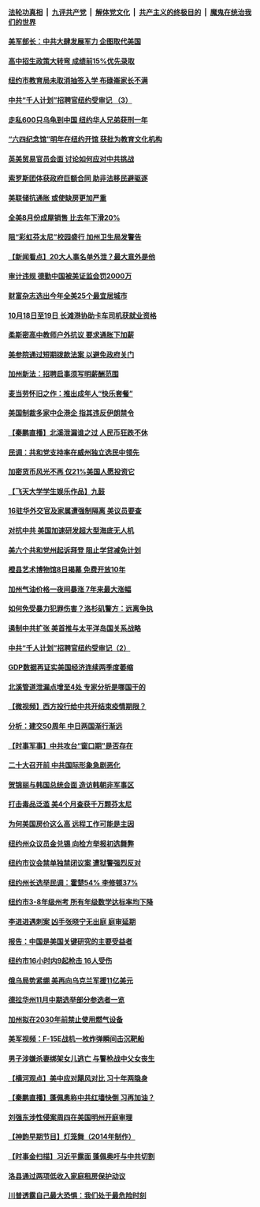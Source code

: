 ####  [法轮功真相](../../../../basic/blob/master/README.md?t=09301731) &nbsp;|&nbsp; [九评共产党](../../../../9ping.md/blob/master/README.md?t=09301731) &nbsp;|&nbsp; [解体党文化](../../../../jtdwh.md/blob/master/README.md?t=09301731)  &nbsp;|&nbsp; [共产主义的终极目的](../../../../gczydzjmd.md/blob/master/README.md?t=09301731) &nbsp;|&nbsp; [魔鬼在统治我们的世界](../../../../mgztzwmdsj.md/blob/master/README.md?t=09301731) 

#### [美军部长：中共大肆发展军力 企图取代美国](../pages/nsc412/n13836032.md?t=09301731) 

#### [高中招生政策大转弯 成绩前15%优先录取](../pages/nsc412/n13835928.md?t=09301731) 

#### [纽约市教育局未取消抽签入学 布碌崙家长不满](../pages/nsc412/n13835944.md?t=09301731) 

#### [中共“千人计划”招聘官纽约受审记 （3）](../pages/nsc412/n13835934.md?t=09301731) 

#### [走私600只乌龟到中国 纽约华人兄弟获刑一年](../pages/nsc412/n13835917.md?t=09301731) 

#### [“六四纪念馆”明年在纽约开馆 获批为教育文化机构](../pages/nsc412/n13835932.md?t=09301731) 

#### [英美贸易官员会面 讨论如何应对中共挑战](../pages/nsc412/n13835855.md?t=09301731) 

#### [索罗斯团体获政府巨额合同 助非法移民避驱逐](../pages/nsc412/n13835735.md?t=09301731) 

#### [美联储抗通胀 或使缺房更加严重](../pages/nsc412/n13835866.md?t=09301731) 

#### [全美8月份成屋销售 比去年下滑20%](../pages/nsc412/n13835835.md?t=09301731) 

#### [阻“彩虹芬太尼”校园盛行 加州卫生局发警告](../pages/nsc412/n13835825.md?t=09301731) 

#### [【新闻看点】20大人事名单外泄？最大意外是他](../pages/nsc412/n13835496.md?t=09301731) 

#### [审计违规 德勤中国被美证监会罚2000万](../pages/nsc412/n13835766.md?t=09301731) 

#### [财富杂志选出今年全美25个最宜居城市](../pages/nsc412/n13835796.md?t=09301731) 

#### [10月18日至19日 长滩港协助卡车司机获就业资格](../pages/nsc412/n13835776.md?t=09301731) 

#### [柔斯密高中教师户外抗议 要求通胀下加薪](../pages/nsc412/n13835749.md?t=09301731) 

#### [美参院通过短期拨款法案 以避免政府关门](../pages/nsc412/n13835685.md?t=09301731) 

#### [加州新法：招聘启事须写明薪酬范围](../pages/nsc412/n13835707.md?t=09301731) 

#### [麦当劳怀旧之作：推出成年人“快乐套餐”](../pages/nsc412/n13835697.md?t=09301731) 

#### [美国制裁多家中企港企 指其违反伊朗禁令](../pages/nsc412/n13835673.md?t=09301731) 

#### [【秦鹏直播】北溪泄漏谁之过 人民币狂跌不休](../pages/nsc412/n13835698.md?t=09301731) 

#### [民调：共和党支持率在威州独立选民中领先](../pages/nsc412/n13835571.md?t=09301731) 

#### [加密货币风光不再 仅21%美国人愿投资它](../pages/nsc412/n13835696.md?t=09301731) 

#### [【飞天大学学生娱乐作品】九鼓](../pages/nsc412/n13835613.md?t=09301731) 

#### [16驻华外交官及家属遭强制隔离 美议员要查](../pages/nsc412/n13835668.md?t=09301731) 

#### [对抗中共 美国加速研发超大型海底无人机](../pages/nsc412/n13835644.md?t=09301731) 

#### [美六个共和党州起诉拜登 阻止学贷减免计划](../pages/nsc412/n13835617.md?t=09301731) 

#### [橙县艺术博物馆8日揭幕 免费开放10年](../pages/nsc412/n13835647.md?t=09301731) 

#### [加州气油价格一夜间暴涨 7年来最大涨幅](../pages/nsc412/n13835638.md?t=09301731) 

#### [如何免受暴力犯罪伤害？洛杉矶警方：远离争执](../pages/nsc412/n13834954.md?t=09301731) 

#### [遏制中共扩张 美首推与太平洋岛国关系战略](../pages/nsc412/n13835479.md?t=09301731) 

#### [中共“千人计划”招聘官纽约受审记（2）](../pages/nsc412/n13835044.md?t=09301731) 

#### [GDP数据再证实美国经济连续两季度萎缩](../pages/nsc412/n13835544.md?t=09301731) 

#### [北溪管道泄漏点增至4处 专家分析是哪国干的](../pages/nsc412/n13835543.md?t=09301731) 

#### [【微视频】西方投行给中共开结束疫情期限？](../pages/nsc412/n13834827.md?t=09301731) 

#### [分析：建交50周年 中日两国渐行渐远](../pages/nsc412/n13835405.md?t=09301731) 

#### [【时事军事】中共攻台“窗口期”是否存在](../pages/nsc412/n13835095.md?t=09301731) 

#### [二十大召开前 中共国际形象急剧恶化](../pages/nsc412/n13835240.md?t=09301731) 

#### [贺锦丽与韩国总统会面 造访韩朝非军事区](../pages/nsc412/n13835204.md?t=09301731) 

#### [打击毒品泛滥 美4个月查获千万颗芬太尼](../pages/nsc412/n13835129.md?t=09301731) 

#### [为何美国房价这么高 远程工作可能是主因](../pages/nsc412/n13834858.md?t=09301731) 

#### [纽约州众议员金兑锡 向检方举报初选舞弊](../pages/nsc412/n13835039.md?t=09301731) 

#### [纽约市议会禁单独禁闭议案 遭狱警强烈反对](../pages/nsc412/n13835020.md?t=09301731) 

#### [纽约州长选举民调：霍楚54% 李修顿37%](../pages/nsc412/n13835001.md?t=09301731) 

#### [纽约市3-8年级州考 所有年级数学达标率均下降](../pages/nsc412/n13835035.md?t=09301731) 

#### [李进进遇刺案 凶手张晓宁无出庭 庭审延期](../pages/nsc412/n13835037.md?t=09301731) 

#### [报告：中国是美国关键研究的主要受益者](../pages/nsc412/n13834984.md?t=09301731) 

#### [纽约市16小时内9起枪击 16人受伤](../pages/nsc412/n13834999.md?t=09301731) 

#### [俄乌局势紧绷 美再向乌克兰军援11亿美元](../pages/nsc412/n13834765.md?t=09301731) 

#### [德拉华州11月中期选举部分参选者一览](../pages/nsc412/n13834939.md?t=09301731) 

#### [加州拟在2030年前禁止使用燃气设备](../pages/nsc412/n13834937.md?t=09301731) 

#### [美军视频：F-15E战机一枚炸弹瞬间击沉靶船](../pages/nsc412/n13834672.md?t=09301731) 

#### [男子涉嫌杀妻绑架女儿逃亡 与警枪战中父女丧生](../pages/nsc412/n13834916.md?t=09301731) 

#### [【横河观点】美中应对飓风对比 习十年两隐身](../pages/nsc412/n13834804.md?t=09301731) 

#### [【秦鹏直播】蓬佩奥称中共红墙快倒 习再加油？](../pages/nsc412/n13834822.md?t=09301731) 

#### [刘强东涉性侵案周四在美国明州开庭审理](../pages/nsc412/n13834735.md?t=09301731) 

#### [【神韵早期节目】灯笼舞（2014年制作）](../pages/nsc412/n13834695.md?t=09301731) 

#### [【时事金扫描】习近平露面 蓬佩奥吁与中共切割](../pages/nsc412/n13833843.md?t=09301731) 

#### [洛县通过两项低收入家庭租房保护动议](../pages/nsc412/n13834780.md?t=09301731) 

#### [川普透露自己最大恐惧：我们处于最危险时刻](../pages/nsc412/n13834812.md?t=09301731) 

